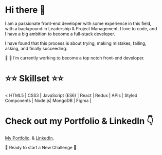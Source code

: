 # Hi there 👋

I am a passionate front-end developer with some experience in this field, with a background in Leadership & Project Management.
I love to code, and I have a big ambition to become a full-stack developer.

I have found that this process is about trying, making mistakes, failing, asking, and finally succeeding. 

🚀 🎯 I’m currently working to become a top notch front-end developer.



# ⭐⭐ Skillset ⭐⭐

  < HTML5 | CSS3 | JavaScript (ES6) | React | Redux | APIs | Styled Components | Node.js| MongoDB | Figma |
 
 
# Check out my Portfolio & LinkedIn 👇
[My Portfolio](https://tara-hassani-portfolio.netlify.app/).
& 
[LinkedIn](www.linkedin.com/in/tara-hassani-28383537).




 📣 Ready to start a New Challenge 📣 

